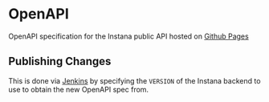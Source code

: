 # OpenAPI

OpenAPI specification for the Instana public API hosted on [Github Pages](https://instana.github.io/openapi)

## Publishing Changes

This is done via [Jenkins](https://dev-jenkins.instana.club/job/openapi-deploy-pipeline/) by specifying the `VERSION` of the Instana backend to use to obtain the new OpenAPI spec from.
